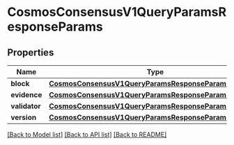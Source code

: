 # CosmosConsensusV1QueryParamsResponseParams

## Properties
Name | Type | Description | Notes
------------ | ------------- | ------------- | -------------
**block** | [**CosmosConsensusV1QueryParamsResponseParamsBlock**](CosmosConsensusV1QueryParamsResponseParamsBlock.md) |  | [optional] 
**evidence** | [**CosmosConsensusV1QueryParamsResponseParamsEvidence**](CosmosConsensusV1QueryParamsResponseParamsEvidence.md) |  | [optional] 
**validator** | [**CosmosConsensusV1QueryParamsResponseParamsValidator**](CosmosConsensusV1QueryParamsResponseParamsValidator.md) |  | [optional] 
**version** | [**CosmosConsensusV1QueryParamsResponseParamsVersion**](CosmosConsensusV1QueryParamsResponseParamsVersion.md) |  | [optional] 

[[Back to Model list]](../README.md#documentation-for-models) [[Back to API list]](../README.md#documentation-for-api-endpoints) [[Back to README]](../README.md)

